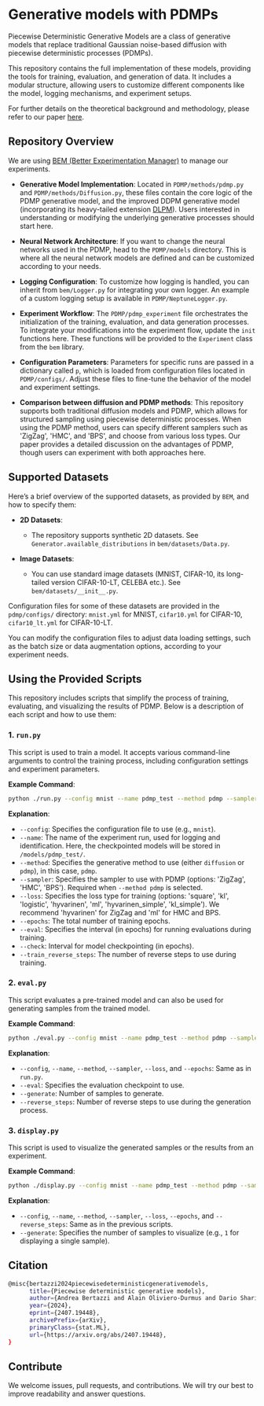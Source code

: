# Generative models with PDMPs

Piecewise Deterministic Generative Models are a class of generative models that replace traditional Gaussian noise-based diffusion with piecewise deterministic processes (PDMPs). 

This repository contains the full implementation of these models, providing the tools for training, evaluation, and generation of data. It includes a modular structure, allowing users to customize different components like the model, logging mechanisms, and experiment setups.

For further details on the theoretical background and methodology, please refer to our paper [here](https://arxiv.org/abs/2407.19448).

## Repository Overview

We are using [BEM (Better Experimentation Manager)](https://github.com/darioShar/bem) to manage our experiments.

- **Generative Model Implementation**: Located in `PDMP/methods/pdmp.py` and `PDMP/methods/Diffusion.py`, these files contain the core logic of the PDMP generative model, and the improved DDPM generative model (incorporating its heavy-tailed extension [DLPM](https://github.com/darioShar/DLPM)). Users interested in understanding or modifying the underlying generative processes should start here.
  
- **Neural Network Architecture**: If you want to change the neural networks used in the PDMP, head to the `PDMP/models` directory. This is where all the neural network models are defined and can be customized according to your needs.
  
- **Logging Configuration**: To customize how logging is handled, you can inherit from `bem/Logger.py` for integrating your own logger. An example of a custom logging setup is available in `PDMP/NeptuneLogger.py`.

- **Experiment Workflow**: The `PDMP/pdmp_experiment` file orchestrates the initialization of the training, evaluation, and data generation processes. To integrate your modifications into the experiment flow, update the `init` functions here. These functions will be provided to the `Experiment` class from the `bem` library.

- **Configuration Parameters**: Parameters for specific runs are passed in a dictionary called `p`, which is loaded from configuration files located in `PDMP/configs/`. Adjust these files to fine-tune the behavior of the model and experiment settings.

- **Comparison between diffusion and PDMP methods**: This repository supports both traditional diffusion models and PDMP, which allows for structured sampling using piecewise deterministic processes. When using the PDMP method, users can specify different samplers such as 'ZigZag', 'HMC', and 'BPS', and choose from various loss types. Our paper provides a detailed discussion on the advantages of PDMP, though users can experiment with both approaches here.

## Supported Datasets

Here’s a brief overview of the supported datasets, as provided by `BEM`, and how to specify them:

- **2D Datasets**: 
  - The repository supports synthetic 2D datasets. See `Generator.available_distributions` in `bem/datasets/Data.py`.

- **Image Datasets**: 
  - You can use standard image datasets (MNIST, CIFAR-10, its long-tailed version CIFAR-10-LT, CELEBA etc.). See `bem/datasets/__init__.py`.

Configuration files for some of these datasets are provided in the `pdmp/configs/` directory: `mnist.yml` for MNIST, `cifar10.yml` for CIFAR-10, `cifar10_lt.yml` for CIFAR-10-LT.
    
You can modify the configuration files to adjust data loading settings, such as the batch size or data augmentation options, according to your experiment needs.

## Using the Provided Scripts

This repository includes scripts that simplify the process of training, evaluating, and visualizing the results of PDMP. Below is a description of each script and how to use them:

### 1. `run.py`

This script is used to train a model. It accepts various command-line arguments to control the training process, including configuration settings and experiment parameters.

**Example Command**:
```bash
python ./run.py --config mnist --name pdmp_test --method pdmp --sampler ZigZag --loss hyvarinen --epochs 100 --eval 50 --check 50 --train_reverse_steps 1000
```

**Explanation**:
- `--config`: Specifies the configuration file to use (e.g., `mnist`).
- `--name`: The name of the experiment run, used for logging and identification. Here, the checkpointed models will be stored in `/models/pdmp_test/`.
- `--method`: Specifies the generative method to use (either `diffusion` or `pdmp`), in this case, `pdmp`.
- `--sampler`: Specifies the sampler to use with PDMP (options: 'ZigZag', 'HMC', 'BPS'). Required when `--method pdmp` is selected.
- `--loss`: Specifies the loss type for training (options: 'square', 'kl', 'logistic', 'hyvarinen', 'ml', 'hyvarinen_simple', 'kl_simple'). We recommend 'hyvarinen' for ZigZag and 'ml' for HMC and BPS.
- `--epochs`: The total number of training epochs.
- `--eval`: Specifies the interval (in epochs) for running evaluations during training.
- `--check`: Interval for model checkpointing (in epochs).
- `--train_reverse_steps`: The number of reverse steps to use during training.

### 2. `eval.py`

This script evaluates a pre-trained model and can also be used for generating samples from the trained model.

**Example Command**:
```bash
python ./eval.py --config mnist --name pdmp_test --method pdmp --sampler HMC --loss ml --epochs 100 --eval 100 --generate 2000 --reverse_steps 1000
```

**Explanation**:
- `--config`, `--name`, `--method`, `--sampler`, `--loss`, and `--epochs`: Same as in `run.py`.
- `--eval`: Specifies the evaluation checkpoint to use.
- `--generate`: Number of samples to generate.
- `--reverse_steps`: Number of reverse steps to use during the generation process.

### 3. `display.py`

This script is used to visualize the generated samples or the results from an experiment.

**Example Command**:
```bash
python ./display.py --config mnist --name pdmp_test --method pdmp --sampler ZigZag --loss hyvarinen --epochs 100 --reverse_steps 1000 --generate 1
```

**Explanation**:
- `--config`, `--name`, `--method`, `--sampler`, `--loss`, `--epochs`, and `--reverse_steps`: Same as in the previous scripts.
- `--generate`: Specifies the number of samples to visualize (e.g., `1` for displaying a single sample).

## Citation

```bash
@misc{bertazzi2024piecewisedeterministicgenerativemodels,
      title={Piecewise deterministic generative models}, 
      author={Andrea Bertazzi and Alain Oliviero-Durmus and Dario Shariatian and Umut Simsekli and Eric Moulines},
      year={2024},
      eprint={2407.19448},
      archivePrefix={arXiv},
      primaryClass={stat.ML},
      url={https://arxiv.org/abs/2407.19448}, 
}
```

## Contribute

We welcome issues, pull requests, and contributions. We will try our best to improve readability and answer questions.



<!-- 

# PDMP

This repository is the implementation of our Piecewise Deterministic Generative Model, as can be found [here](https://arxiv.org/abs/2407.19448)

## How to run

Open and modify ***./PDMP/config/2d_data.yml*** to configurate the run (on 2d datasets). You will find all relevant adjustable parameters. To launch an experiment, run the `./run_PDMP.py` script:

> python ./run_PDMP.py --config 2d_data --name {pdmp_experiment_name}

this will load the parameters from `./PDMP/config/2d_data.yml`, do a run, and save the results in ***./models/{pdmp_experiment_name}***. In particular, the **run** subparameters in `2d_data.yml` control the following:
* ***epochs***: number of epochs
* ***eval_freq***: number of epochs between each evaluation
* ***checkpoint_freq***: number of epochs between each model checkpoint

## Modify some parameters with command line arguments

One can pass arguments to the command line, to overwrite the configuration file's parameters for a specific run. For instance:

> python ./run_pdmp.py --config 2d_data --name tmp --noising_process pdmp --sampler BPS --reverse_steps 50 --refresh_rate 1. --epochs 100 --eval 20 --scheme splitting --loss square --logistic --kl

loads `2d_data` config file and its parameters, saves the run in `./models/tmp`, and overwrites parameters so that we: use pdmp with BPS sampler, 50 reverse steps, a refresh rate of 1., train for 100 epochs, checkpoint and evaluate every 25 epochs, use the splitting scheme as the backward scheme, and use the square loss, logistic loss and KL loss for training (we just add these losses). 

To rather use diffusion, one can run
> python ./run_PDMP.py --config 2d_data --name 2d_pdmp --epochs 100 --eval 25 --check 25 --reverse_steps 100 --noising_process diffusion


## Evaluation
The `eval_pdmp.py` script is used to evaluate models that are already trained and checkpointed thanks to the previous script. Let's look at the following command:

> python ./eval_PDMP.py --config 2d_data --name 2d_pdmp --epochs 100 --eval 25 --reverse_steps 100 --noising_process pdmp --sampler ZigZag --loss hyvarinen

This will look into the `./models/2d_pdmp` folder to find models trained with the parameters specified in `./PDMP/config/2d_data.yml` (parameters specified in the command line overwrite those specified in the config file). The script will then load corresponding models checkpointed at epochs 25, 50, ..., 100, and evaluate each of them . 

Thus pass `eval` == `epochs` in order to evaluate a single model, checkpointed at epoch `epochs`. 

## Display plots
The `display_pdmp.py` script can be used to display a plot and an animation of some generated data. It will load a model in the same fashion as the `eval_pdmp.py` script, but will always load the latest model saved with the specified parameters.
Example:

> python ./display_pdmp.py --config 2d_data --name 2d_pdmp --sampler BPS --epochs 20 --eval 20 --loss hyvarinen ml logistic --noising_process pdmp  --reverse_steps 50

Please modify lines 45 to 59 to obtain plots as desired:

```
# display plot and animation, for a specific model
anim = exp.manager.display_plots(ema_mu=None, # can specify ema rate, if such a model has been trained
                            plot_original_data=False, 
                            title=title,
                            nb_datapoints=25000, # number of points to display.
                            marker='.', # '.' marker displays pixel-wide points.
                            color='blue', # color of the points
                            xlim = (-.5, 1.5), # x-axis limits
                            ylim = (-.5, 1.5), # y-axis limits
                            alpha = 1.0,
                            )
# save animation
path = os.path.join(SAVE_ANIMATION_PATH, '_'.join([str(x) for x in run_info]))
anim.save(path + '.mp4')
print('Animation saved in {}'.format(path))
```


## Structure of the project

We will point at the most important parts of the codebase.

### Models
* The MLP model used by ZigZag and diffusion for 2D data is located in `./PDMP/models/Model.py` and corresponds to the `MLPModel` object
* The U-Net model used by ZigZag and diffusion for image data is located in `./PDMP/models/unet.py` and corresponds to the `UNetModel` object
* The Normalizing Flow models used by HMC and BPS is located in `./PDMP/models/NormalizingFlow.py` and corresponds to the `NormalizingFlowModel` object. They can be used in conjunction with a VAE, but this has not worked out very well (for the moment the vae implementation clutters the code a bit, this will be dealt with later on.)

### PDMP computations
* Look at the `./PDMP/methods/pdmp.py` file, where we define the forward, the training loss, and the backward sampling.
* Look at `get_densities_from_zigzag_output` to see how we retrieve the densities from ZigZag output. ZigZag's output is of format (B, 2*C, ...) where B is the batch size and C the number of channels of the data ($C=1$ for 2D data). The first C channels correspond to velocity=-1, the second to velocity=1. 
 -->
